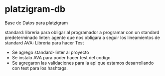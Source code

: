 # platzigram-db
Base de Datos para platzigram


standard: libreria para obligar al programador a programar con un standard predeterminado 
linter: agente que nos obligara a seguir los lineamientos de standard 
AVA: Libreria para hacer Test 

- Se agrego standard-linter  al proyecto 
- Se instalo AVA para poder hacer test del codigo
- Se agregaron las validaciones para la api que estamos desarrollando con test para los hashtags.